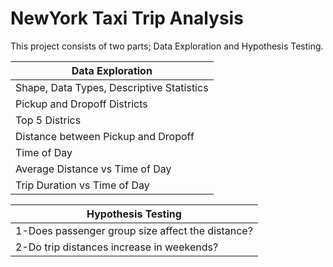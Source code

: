 # NewYork Taxi Trip Analysis
This project consists of two parts; Data Exploration and Hypothesis Testing.

| Data Exploration        |                       
| ------------------------|                      
| Shape, Data Types, Descriptive Statistics| 
|Pickup and Dropoff Districts| 
| Top 5 Districs|
|Distance between Pickup and Dropoff |
| Time of Day |
| Average Distance vs Time of Day |
| Trip Duration vs Time of Day |

|Hypothesis Testing       |                       
| ------------------------|                      
|1-Does passenger group size affect the distance?| 
|2-Do trip distances increase in weekends?| 
